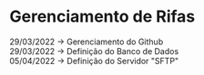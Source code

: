 # Gerenciamento de Rifas
29/03/2022 -> Gerenciamento do Github <br>
29/03/2022 -> Definição do Banco de Dados <br>
05/04/2022 -> Definição do Servidor "SFTP" <br>
